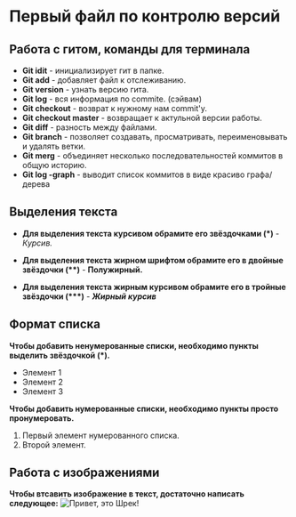 # Первый файл по контролю версий 
## **Работа с гитом, команды для терминала** 
* __Git idit__ - инициализирует гит в папке. 
* __Git add__ -  добавляет файл к отслеживанию. 
* __Git version__ - узнать версию гита.
* __Git log__ - вся информация по commite. (сэйвам) 
* __Git checkout__ - возврат к нужному нам commit'у.
* __Git checkout master__ - возвращает к актульной версии работы. 
* __Git diff__ - разность между файлами. 
* __Git branch__ - позволяет создавать, просматривать, переименовывать и удалять ветки.
* __Git merg__ - объединяет несколько последовательностей коммитов в общую историю.
* __Git log -graph__ - выводит список коммитов в виде красиво графа/дерева

## **Выделения текста**
* __Для выделения текста курсивом обрамите его звёздочками (*)__ - *Курсив.* 

* __Для выделения текста жирном шрифтом обрамите его в двойные звёздочки (**)__ - **Полужирный.**

* __Для выделения текста жирным курсивом обрамите его в тройные звёздочки (***)__ - ***Жирный курсив***
## **Формат списка** 
__Чтобы добавить ненумерованные списки, необходимо пункты выделить звёздочкой (*).__
* Элемент 1
* Элемент 2
* Элемент 3

__Чтобы добавить нумерованные списки, необходимо пункты просто пронумеровать.__
1. Первый элемент нумерованного списка.
2. Второй элемент.
## __Работа с изображениями__
__Чтобы втсавить изображение в текст, достаточно написать следующее:__ ![Привет, это Шрек!](shrek.jpg) 
